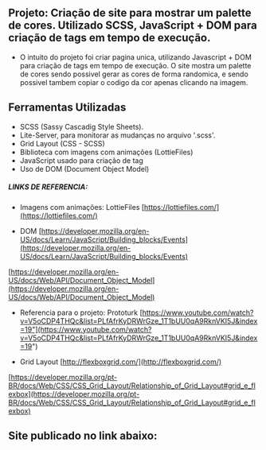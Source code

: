 ## Projeto: Criação de site para mostrar um palette de cores. Utilizado SCSS, JavaScript + DOM para criação de tags em tempo de execução.

- O intuito do projeto foi criar pagina unica, utilizando Javascript + DOM para criação de tags em tempo de execução. O site mostra um palette de cores sendo possivel gerar as cores de forma randomica, e sendo possivel tambem copiar o codigo da cor apenas clicando na imagem. 

## Ferramentas Utilizadas

- SCSS (Sassy Cascadig Style Sheets).
- Lite-Server, para monitorar as mudanças no arquivo '.scss'.
- Grid Layout (CSS - SCSS)
- Biblioteca com imagens com animações (LottieFiles)
- JavaScript usado para criação de tag
- Uso de DOM (Document Object Model)


##### LINKS DE REFERENCIA:

- Imagens com animações: LottieFiles [https://lottiefiles.com/](https://lottiefiles.com/)

- DOM [https://developer.mozilla.org/en-US/docs/Learn/JavaScript/Building_blocks/Events](https://developer.mozilla.org/en-US/docs/Learn/JavaScript/Building_blocks/Events)

[https://developer.mozilla.org/en-US/docs/Web/API/Document_Object_Model](https://developer.mozilla.org/en-US/docs/Web/API/Document_Object_Model)

- Referencia para o projeto: Prototurk [https://www.youtube.com/watch?v=V5oCDP4THQc&list=PLfAfrKyDRWrGze_1T1bUU0qA9RknVKI5J&index=19"](https://www.youtube.com/watch?v=V5oCDP4THQc&list=PLfAfrKyDRWrGze_1T1bUU0qA9RknVKI5J&index=19")

- Grid Layout [http://flexboxgrid.com/](http://flexboxgrid.com/)

[https://developer.mozilla.org/pt-BR/docs/Web/CSS/CSS_Grid_Layout/Relationship_of_Grid_Layout#grid_e_flexbox](https://developer.mozilla.org/pt-BR/docs/Web/CSS/CSS_Grid_Layout/Relationship_of_Grid_Layout#grid_e_flexbox)


## Site publicado no link abaixo:

[]()

